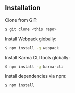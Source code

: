## Installation
Clone from GIT:
```sh
$ git clone <this repo>
```

Install Webpack globally:
```sh
$ npm install -g webpack 
```

Install Karma CLI tools globally:
```sh
$ npm install -g karma-cli
```

Install dependencies via npm:
```sh
$ npm install
```